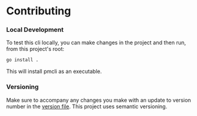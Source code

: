 # Contributing

### Local Development

To test this cli locally, you can make changes in the project and then run, from 
this project's root:
```bash
go install .
```

This will install pmcli as an executable.

### Versioning

Make sure to accompany any changes you make with an update to version number in 
the [version file](./cmd/version.go).  This project uses semantic versioning.

